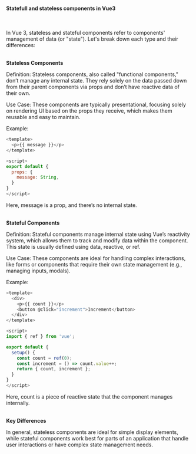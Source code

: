 <h4>Statefull and stateless components in Vue3</h4>


&nbsp;</br>

In Vue 3, stateless and stateful components refer to components' management of data (or "state"). Let's break down each type and their differences:


&nbsp;</br>
**Stateless Components**

Definition: Stateless components, also called "functional components," don’t manage any internal state. They rely solely on the data passed down from their parent components via props and don’t have reactive data of their own.

Use Case: These components are typically presentational, focusing solely on rendering UI based on the props they receive, which makes them reusable and easy to maintain.

Example:
```js
<template>
  <p>{{ message }}</p>
</template>

<script>
export default {
  props: {
    message: String,
  }
}
</script>
```

Here, message is a prop, and there’s no internal state.



&nbsp;</br>
**Stateful Components**

Definition: Stateful components manage internal state using Vue’s reactivity system, which allows them to track and modify data within the component. This state is usually defined using data, reactive, or ref.

Use Case: These components are ideal for handling complex interactions, like forms or components that require their own state management (e.g., managing inputs, modals).

Example:
```js
<template>
  <div>
    <p>{{ count }}</p>
    <button @click="increment">Increment</button>
  </div>
</template>

<script>
import { ref } from 'vue';

export default {
  setup() {
    const count = ref(0);
    const increment = () => count.value++;
    return { count, increment };
  }
}
</script>
```

Here, count is a piece of reactive state that the component manages internally.

&nbsp;</br>
**Key Differences**

In general, stateless components are ideal for simple display elements, while stateful components work best for parts of an application that handle user interactions or have complex state management needs.

